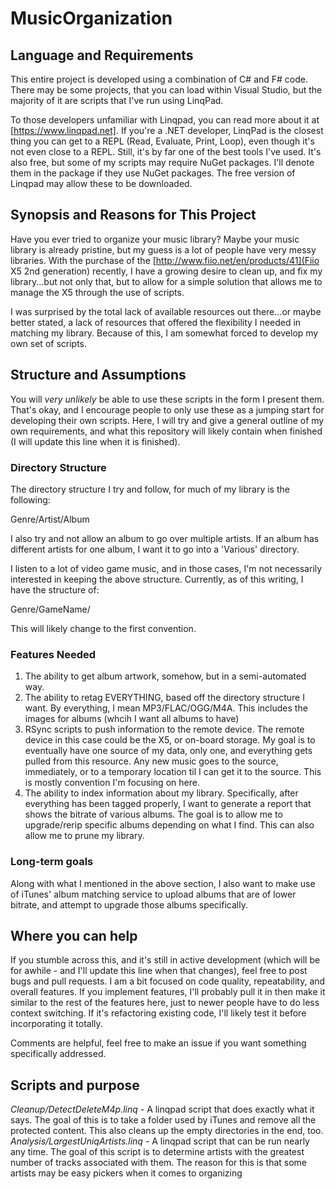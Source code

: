 # MusicOrganization


## Language and Requirements
This entire project is developed using a combination of C# and F# code.  There may be some projects, that you can load within Visual Studio, but the majority of it are scripts that I've run using LinqPad.

To those developers unfamiliar with Linqpad, you can read more about it at [https://www.linqpad.net].  If you're a .NET developer, LinqPad is the closest thing you can get to a REPL (Read, Evaluate, Print, Loop), even though it's not even close to a REPL.  Still, it's by far one of the best tools I've used.  It's also free, but some of my scripts may require NuGet packages.  I'll denote them in the package if they use NuGet packages.  The free version of Linqpad may allow these to be downloaded.

## Synopsis and Reasons for This Project
Have you ever tried to organize your music library?  Maybe your music library is already pristine, but my guess is a lot of people have very messy libraries.  With the purchase of the [http://www.fiio.net/en/products/41](Fiio X5 2nd generation) recently, I have a growing desire to clean up, and fix my library...but not only that, but to allow for a simple solution that allows me to manage the X5 through the use of scripts.

I was surprised by the total lack of available resources out there...or maybe better stated, a lack of resources that offered the flexibility I needed in matching my library.  Because of this, I am somewhat forced to develop my own set of scripts.

## Structure and Assumptions
You will *very  unlikely* be able to use these scripts in the form I present them.  That's okay, and I encourage people to only use these as a jumping start for developing their own scripts.  Here, I will try and give a general outline of my own requirements, and what this repository will likely contain when finished (I will update this line when it is finished).

### Directory Structure
The directory structure I try and follow, for much of my library is the following:

Genre/Artist/Album

I also try and not allow an album to go over multiple artists.  If an album has different artists for one album, I want it to go into a 'Various' directory.

I listen to a lot of video game music, and in those cases, I'm not necessarily interested in keeping the above structure.  Currently, as of this writing, I have the structure of:

Genre/GameName/

This will likely change to the first convention.

### Features Needed
1.  The ability to get album artwork, somehow, but in a semi-automated way.
2.  The ability to retag EVERYTHING, based off the directory structure I want.  By everything, I mean MP3/FLAC/OGG/M4A.  This includes the images for albums (whcih I want all albums to have)
3.  RSync scripts to push information to the remote device.  The remote device in this case could be the X5, or on-board storage.  My goal is to eventually have one source of my data, only one, and everything gets pulled from this resource.  Any new music goes to the source, immediately, or to a temporary location til I can get it to the source.  This is mostly convention I'm focusing on here.
4.  The ability to index information about my library.  Specifically, after everything has been tagged properly, I want to generate a report that shows the bitrate of various albums.  The goal is to allow me to upgrade/rerip specific albums depending on what I find.  This can also allow me to prune my library.

### Long-term goals
Along with what I mentioned in the above section, I also want to make use of iTunes' album matching service to upload albums that are of lower bitrate, and attempt to upgrade those albums specifically.

## Where you can help
If you stumble across this, and it's still in active development (which will be for awhile - and I'll update this line when that changes), feel free to post bugs and pull requests.  I am a bit focused on code quality, repeatability, and overall features.  If you implement features, I'll probably pull it in then make it similar to the rest of the features here, just to newer people have to do less context switching.  If it's refactoring existing code, I'll likely test it before incorporating it totally.

Comments are helpful, feel free to make an issue if you want something specifically addressed.

## Scripts and purpose
_Cleanup/DetectDeleteM4p.linq_ - A linqpad script that does exactly what it says.  The goal of this is to take a folder used by iTunes and remove all the protected content.  This also cleans up the empty directories in the end, too.
_Analysis/LargestUniqArtists.linq_ - A linqpad script that can be run nearly any time.  The goal of this script is to determine artists with the greatest number of tracks associated with them.  The reason for this is that some artists may be easy pickers when it comes to organizing
